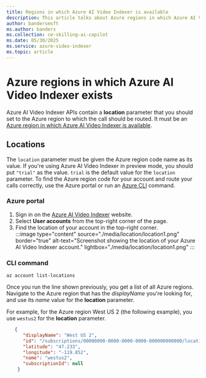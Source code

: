 ```yaml
---
title: Regions in which Azure AI Video Indexer is available  
description: This article talks about Azure regions in which Azure AI Video Indexer is available.
author: bandersmsft
ms.author: banders
ms.collection: ce-skilling-ai-copilot
ms.date: 05/30/2025
ms.service: azure-video-indexer
ms.topic: article
---
```


# Azure regions in which Azure AI Video Indexer exists

Azure AI Video Indexer APIs contain a **location** parameter that you should set to the Azure region to which the call should be routed. It must be an [Azure region in which Azure AI Video Indexer is available](https://azure.microsoft.com/global-infrastructure/services/?products=cognitive-services&regions=all).

## Locations

The `location` parameter must be given the Azure region code name as its value. If you're using Azure AI Video Indexer in preview mode, you should put `"trial"` as the value. `trial` is the default value for the `location` parameter. To find the Azure region code for your account and route your calls correctly, use the Azure portal or run an [Azure CLI](/cli/azure) command.


### Azure portal

1. Sign in on the [Azure AI Video Indexer](https://www.videoindexer.ai/) website.
1. Select **User accounts** from the top-right corner of the page.
1. Find the location of your account in the top-right corner.  
    :::image type="content" source="./media/location/location1.png" border="true" alt-text="Screenshot showing the location of your Azure AI Video Indexer account." lightbox="./media/location/location1.png" :::

###  CLI command

```azurecli-interactive
az account list-locations
```

Once you run the line shown previously, you get a list of all Azure regions. Navigate to the Azure region that has the *displayName* you're looking for, and use its *name* value for the **location** parameter.

For example, for the Azure region West US 2 (the following example), you use `westus2` for the **location** parameter.

```json
   {
      "displayName": "West US 2",
      "id": "/subscriptions/00000000-0000-0000-0000-000000000000/locations/westus2",
      "latitude": "47.233",
      "longitude": "-119.852",
      "name": "westus2",
      "subscriptionId": null
    }
```
